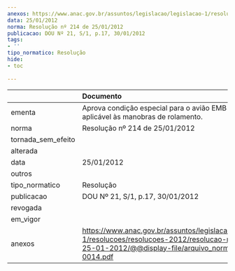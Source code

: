 ```yaml
---
anexos: https://www.anac.gov.br/assuntos/legislacao/legislacao-1/resolucoes/resolucoes-2012/resolucao-no-214-de-25-01-2012/@@display-file/arquivo_norma/RA2012-0014.pdf
data: 25/01/2012
norma: Resolução nº 214 de 25/01/2012
publicacao: DOU Nº 21, S/1, p.17, 30/01/2012
tags:
- ''
tipo_normatico: Resolução
hide: 
- toc 
 
---
```


|                    | Documento                                                                                                                                                       |
|:-------------------|:----------------------------------------------------------------------------------------------------------------------------------------------------------------|
| ementa             | Aprova condição especial para o avião EMB-550, aplicável às manobras de rolamento.                                                                              |
| norma              | Resolução nº 214 de 25/01/2012                                                                                                                                  |
| tornada_sem_efeito |                                                                                                                                                                 |
| alterada           |                                                                                                                                                                 |
| data               | 25/01/2012                                                                                                                                                      |
| outros             |                                                                                                                                                                 |
| tipo_normatico     | Resolução                                                                                                                                                       |
| publicacao         | DOU Nº 21, S/1, p.17, 30/01/2012                                                                                                                                |
| revogada           |                                                                                                                                                                 |
| em_vigor           |                                                                                                                                                                 |
| anexos             | https://www.anac.gov.br/assuntos/legislacao/legislacao-1/resolucoes/resolucoes-2012/resolucao-no-214-de-25-01-2012/@@display-file/arquivo_norma/RA2012-0014.pdf |